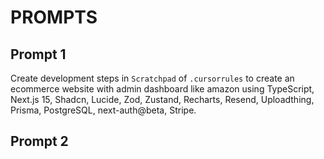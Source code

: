 # PROMPTS

## Prompt 1

Create development steps in `Scratchpad` of `.cursorrules` to create an ecommerce website with admin dashboard like amazon using TypeScript, Next.js 15, Shadcn, Lucide, Zod, Zustand, Recharts, Resend, Uploadthing, Prisma, PostgreSQL, next-auth@beta, Stripe.

## Prompt 2

<!-- We already done these steps:

- [ ] Initialize Next.js 15 project with TypeScript
- [ ] Set up project structure and folders
- [ ] Configure ESLint and Prettier

Make them done and Start from this step:
Install and configure dependencies

## Prompt 3

we already set DATABASE_URL in .env, Make this step done

- [ ] Set up PostgreSQL database

Start from this step

- [ ] Configure Prisma schema:
  - User model
  - Product model
  - Category model
  - Order model
  - Review model
  - Cart model

## Prompt 4

- [ ] Implement NextAuth.js authentication:
  - Email/Password
  - OAuth providers (Google, GitHub)
  - JWT handling
  - Protected routes

## Prompt 5

Implement core features start from home layout. -->